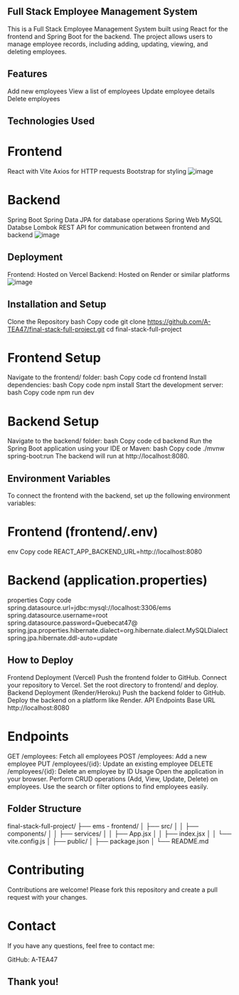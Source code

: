## Full Stack Employee Management System
This is a Full Stack Employee Management System built using React for the frontend and Spring Boot for the backend. The project allows users to manage employee records, including adding, updating, viewing, and deleting employees.

## Features
Add new employees
View a list of employees
Update employee details
Delete employees

## Technologies Used
# Frontend
React with Vite
Axios for HTTP requests
Bootstrap for styling
![image](https://github.com/user-attachments/assets/4b2af6a8-aa05-462e-906d-1e62a32dcbc0)

# Backend
Spring Boot
Spring Data JPA for database operations
Spring Web
MySQL Databse
Lombok
REST API for communication between frontend and backend
![image](https://github.com/user-attachments/assets/ec611864-a6eb-444d-8d43-1377e87acd2c)

## Deployment
Frontend: Hosted on Vercel
Backend: Hosted on Render or similar platforms
![image](https://github.com/user-attachments/assets/27ebdff1-c819-4e1c-8072-a87f8a126616)


## Installation and Setup
Clone the Repository
bash
Copy code
git clone https://github.com/A-TEA47/final-stack-full-project.git
cd final-stack-full-project
# Frontend Setup
Navigate to the frontend/ folder:
bash
Copy code
cd frontend
Install dependencies:
bash
Copy code
npm install
Start the development server:
bash
Copy code
npm run dev
# Backend Setup
Navigate to the backend/ folder:
bash
Copy code
cd backend
Run the Spring Boot application using your IDE or Maven:
bash
Copy code
./mvnw spring-boot:run
The backend will run at http://localhost:8080.

## Environment Variables
To connect the frontend with the backend, set up the following environment variables:

# Frontend (frontend/.env)
env
Copy code
REACT_APP_BACKEND_URL=http://localhost:8080
# Backend (application.properties)
properties
Copy code
spring.datasource.url=jdbc:mysql://localhost:3306/ems
spring.datasource.username=root
spring.datasource.password=Quebecat47@
spring.jpa.properties.hibernate.dialect=org.hibernate.dialect.MySQLDialect
spring.jpa.hibernate.ddl-auto=update

## How to Deploy
Frontend Deployment (Vercel)
Push the frontend folder to GitHub.
Connect your repository to Vercel.
Set the root directory to frontend/ and deploy.
Backend Deployment (Render/Heroku)
Push the backend folder to GitHub.
Deploy the backend on a platform like Render.
API Endpoints
Base URL
http://localhost:8080

# Endpoints
GET /employees: Fetch all employees
POST /employees: Add a new employee
PUT /employees/{id}: Update an existing employee
DELETE /employees/{id}: Delete an employee by ID
Usage
Open the application in your browser.
Perform CRUD operations (Add, View, Update, Delete) on employees.
Use the search or filter options to find employees easily.

## Folder Structure

final-stack-full-project/
├── ems - frontend/
│   ├── src/
│   │   ├── components/
│   │   ├── services/
│   │   ├── App.jsx
│   │   ├── index.jsx
│   │   └── vite.config.js
│   ├── public/
│   ├── package.json
│   └── README.md

# Contributing
Contributions are welcome! Please fork this repository and create a pull request with your changes.

# Contact
If you have any questions, feel free to contact me:

GitHub: A-TEA47

## Thank you!

